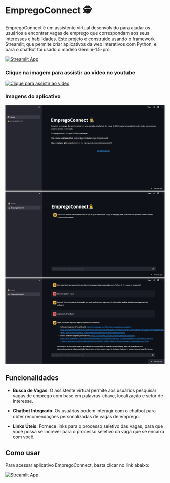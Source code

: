 # EmpregoConnect 🕵️

EmpregoConnect é um assistente virtual desenvolvido para ajudar os usuários a encontrar vagas de emprego que correspondam aos seus interesses e habilidades. Este projeto é construído usando o framework Streamlit, que permite criar aplicativos da web interativos com Python, e para o chatBot foi usado o modelo Gemini-1.5-pro.

[![Streamlit App](https://static.streamlit.io/badges/streamlit_badge_black_white.svg)](https://empregoconnect.streamlit.app/)

### Clique na imagem para assistir ao vídeo no youtube

[![Clique para assistir ao vídeo](https://img.youtube.com/vi/lVw_awSx84I/0.jpg)](https://www.youtube.com/watch?v=lVw_awSx84I)

### Imagens do aplicativo

![Descrição da imagem 1](home.png)
![Descrição da imagem 2](initialchat.png)
![Descrição da imagem 3](conversation.png)

## Funcionalidades

- **Busca de Vagas**: O assistente virtual permite aos usuários pesquisar vagas de emprego com base em palavras-chave, localização e setor de interesse.

- **Chatbot Integrado**: Os usuários podem interagir com o chatbot para obter recomendações personalizadas de vagas de emprego.

- **Links Úteis**: Fornece links para o processo seletivo das vagas, para que você possa se increver para o processo seletivo da vaga que se encaixa com você.

## Como usar

Para acessar aplicativo EmpregoConnect, basta clicar no link abaixo:

[![Streamlit App](https://static.streamlit.io/badges/streamlit_badge_black_white.svg)](https://empregoconnect.streamlit.app/)
